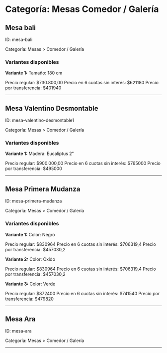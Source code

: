# Categoría: Mesas Comedor / Galería

## Mesa bali

ID: mesa-bali

Categoría: Mesas > Comedor / Galería

### Variantes disponibles

**Variante 1:** Tamaño: 180 cm

Precio regular: $730.800,00
Precio en 6 cuotas sin interés: $621180
Precio por transferencia: $401940


---

## Mesa Valentino Desmontable

ID: mesa-valentino-desmontable1

Categoría: Mesas > Comedor / Galería

### Variantes disponibles

**Variante 1:** Madera: Eucaliptus 2"

Precio regular: $900.000,00
Precio en 6 cuotas sin interés: $765000
Precio por transferencia: $495000


---

## Mesa Primera Mudanza

ID: mesa-primera-mudanza

Categoría: Mesas > Comedor / Galería

### Variantes disponibles

**Variante 1:** Color: Negro

Precio regular: $830964
Precio en 6 cuotas sin interés: $706319,4
Precio por transferencia: $457030,2


**Variante 2:** Color: Oxido

Precio regular: $830964
Precio en 6 cuotas sin interés: $706319,4
Precio por transferencia: $457030,2


**Variante 3:** Color: Verde

Precio regular: $872400
Precio en 6 cuotas sin interés: $741540
Precio por transferencia: $479820


---

## Mesa Ara

ID: mesa-ara

Categoría: Mesas > Comedor / Galería

---

